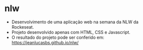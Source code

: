# nlw
- Desenvolvimento de uma aplicação web na semana da NLW da Rockeseat.
- Projeto desenvolvido apenas com HTML, CSS e Javascript.
 - O resultado do projeto pode ser conferido em: https://jeanlucasbs.github.io/nlw/
